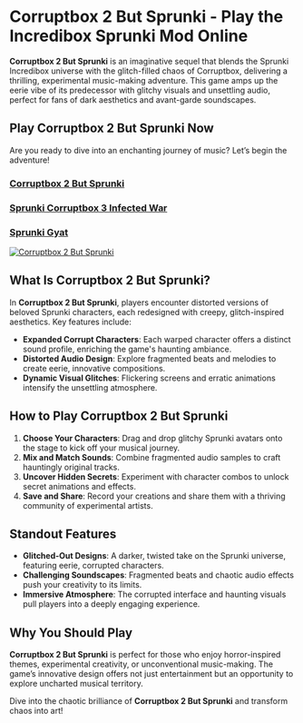 # Corruptbox 2 But Sprunki - Play the Incredibox Sprunki Mod Online  

**Corruptbox 2 But Sprunki** is an imaginative sequel that blends the Sprunki Incredibox universe with the glitch-filled chaos of Corruptbox, delivering a thrilling, experimental music-making adventure. This game amps up the eerie vibe of its predecessor with glitchy visuals and unsettling audio, perfect for fans of dark aesthetics and avant-garde soundscapes.  


## Play Corruptbox 2 But Sprunki Now
Are you ready to dive into an enchanting journey of music? Let’s begin the adventure!

### [Corruptbox 2 But Sprunki](https://sprunkisinner.org/corruptbox-2-but-sprunki)
### [Sprunki Corruptbox 3 Infected War](https://sprunkisinner.org/sprunki-corruptbox-3-infected-war)
### [Sprunki Gyat](https://sprunkisinner.org/sprunki-gyat)


[![Corruptbox 2 But Sprunki](https://sprunkisinner.org/_nuxt/corruptbox-2-but-sprunki.Dd6y891n.jpg)](https://sprunkisinner.org/corruptbox-2-but-sprunki)


## What Is Corruptbox 2 But Sprunki?  

In **Corruptbox 2 But Sprunki**, players encounter distorted versions of beloved Sprunki characters, each redesigned with creepy, glitch-inspired aesthetics. Key features include:  

- **Expanded Corrupt Characters**: Each warped character offers a distinct sound profile, enriching the game's haunting ambiance.  
- **Distorted Audio Design**: Explore fragmented beats and melodies to create eerie, innovative compositions.  
- **Dynamic Visual Glitches**: Flickering screens and erratic animations intensify the unsettling atmosphere.  


## How to Play Corruptbox 2 But Sprunki  

1. **Choose Your Characters**: Drag and drop glitchy Sprunki avatars onto the stage to kick off your musical journey.  
2. **Mix and Match Sounds**: Combine fragmented audio samples to craft hauntingly original tracks.  
3. **Uncover Hidden Secrets**: Experiment with character combos to unlock secret animations and effects.  
4. **Save and Share**: Record your creations and share them with a thriving community of experimental artists.  


## Standout Features  

- **Glitched-Out Designs**: A darker, twisted take on the Sprunki universe, featuring eerie, corrupted characters.  
- **Challenging Soundscapes**: Fragmented beats and chaotic audio effects push your creativity to its limits.  
- **Immersive Atmosphere**: The corrupted interface and haunting visuals pull players into a deeply engaging experience.  


## Why You Should Play  

**Corruptbox 2 But Sprunki** is perfect for those who enjoy horror-inspired themes, experimental creativity, or unconventional music-making. The game’s innovative design offers not just entertainment but an opportunity to explore uncharted musical territory.  

Dive into the chaotic brilliance of **Corruptbox 2 But Sprunki** and transform chaos into art!  
